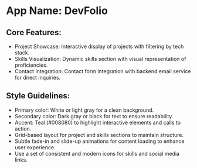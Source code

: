 # **App Name**: DevFolio

## Core Features:

- Project Showcase: Interactive display of projects with filtering by tech stack.
- Skills Visualization: Dynamic skills section with visual representation of proficiencies.
- Contact Integration: Contact form integration with backend email service for direct inquiries.

## Style Guidelines:

- Primary color: White or light gray for a clean background.
- Secondary color: Dark gray or black for text to ensure readability.
- Accent: Teal (#008080) to highlight interactive elements and calls to action.
- Grid-based layout for project and skills sections to maintain structure.
- Subtle fade-in and slide-up animations for content loading to enhance user experience.
- Use a set of consistent and modern icons for skills and social media links.